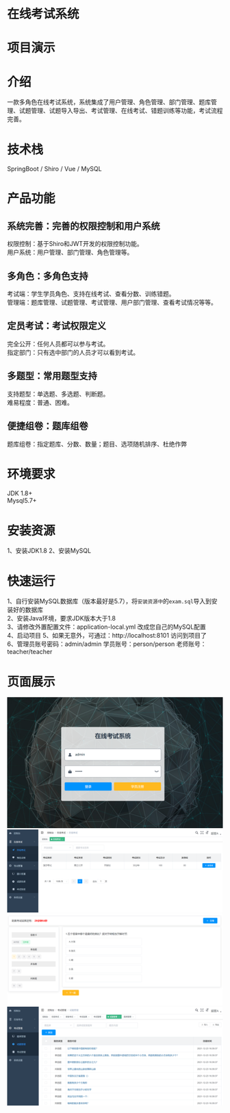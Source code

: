 # 在线考试系统

# 项目演示


# 介绍
一款多角色在线考试系统，系统集成了用户管理、角色管理、部门管理、题库管理、试题管理、试题导入导出、考试管理、在线考试、错题训练等功能，考试流程完善。

# 技术栈
SpringBoot / Shiro / Vue / MySQL

# 产品功能

## 系统完善：完善的权限控制和用户系统
权限控制：基于Shiro和JWT开发的权限控制功能。    
用户系统：用户管理、部门管理、角色管理等。    

## 多角色：多角色支持    
考试端：学生学员角色、支持在线考试、查看分数、训练错题。    
管理端：题库管理、试题管理、考试管理、用户部门管理、查看考试情况等等。    

## 定员考试：考试权限定义    
完全公开：任何人员都可以参与考试。    
指定部门：只有选中部门的人员才可以看到考试。    

## 多题型：常用题型支持    
支持题型：单选题、多选题、判断题。    
难易程度：普通、困难。    

## 便捷组卷：题库组卷    
题库组卷：指定题库、分数、数量；题目、选项随机排序、杜绝作弊    


# 环境要求
JDK 1.8+     
Mysql5.7+  

# 安装资源
1、安装JDK1.8
2、安装MySQL    

# 快速运行
1、自行安装MySQL数据库（版本最好是5.7），将`安装资源中`的`exam.sql`导入到安装好的数据库  
2、安装Java环境，要求JDK版本大于1.8  
3、请修改外置配置文件：application-local.yml 改成您自己的MySQL配置  
4、启动项目
5、如果无意外，可通过：http://localhost:8101 访问到项目了  
6、管理员账号密码：admin/admin 学员账号：person/person  老师账号：teacher/teacher

# 页面展示
![image](https://github.com/gaifan1/online-exam/blob/main/images/%E9%A6%96%E9%A1%B5.png)
![image](https://github.com/gaifan1/online-exam/blob/main/images/%E4%B8%BB%E7%95%8C%E9%9D%A2.png)
![image](https://github.com/gaifan1/online-exam/blob/main/images/%E8%80%83%E8%AF%95%E7%95%8C%E9%9D%A2.png)
![image](https://github.com/gaifan1/online-exam/blob/main/images/%E8%AF%95%E9%A2%98%E7%AE%A1%E7%90%86.png)
